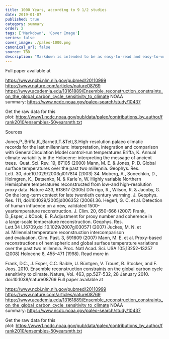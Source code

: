 ```yaml
---
title: 1000 Years, according to 9 1/2 studies
date: 2019-01-07
published: true
category: summary
order: 2
tags: ['Markdown', 'Cover Image']
series: false
cover_image: ./paleo-1000.png
canonical_url: false
source: TBD
description: "Markdown is intended to be as easy-to-read and easy-to-write as is feasible. Readability, however, is emphasized above all else. A Markdown-formatted document should be publishable as-is, as plain text, without looking like it's been marked up with tags or formatting instructions."
---
```


Full paper available at

https://www.ncbi.nlm.nih.gov/pubmed/20110999
https://www.nature.com/articles/nature08769
https://www.academia.edu/13161889/Ensemble_reconstruction_constraints_on_the_global_carbon_cycle_sensitivity_to_climate
NOAA summary: https://www.ncdc.noaa.gov/paleo-search/study/10437

Get the raw data for this plot: https://www1.ncdc.noaa.gov/pub/data/paleo/contributions_by_author/frank2010/ensembles-50yearsmth.txt


Sources

Jones,P.,Briffa,K.,Barnett,T.&Tett,S.High-resolution palaeo climatic records for the last millennium: interpretation, integration and comparison with GeneralCirculation Model control-run temperatures
Briffa, K. Annual climate variability in the Holocene: interpreting the message of ancient trees.
 Quat. Sci. Rev. 19, 87105 (2000)
Mann, M. E. & Jones, P. D. Global surface temperatures over the past two millennia. Geophys. Res. Lett. 30, doi:10.1029/2003gl017814 (2003)
34. Moberg, A., Sonechkin, D., Holmgren, K., Datsenko, N. & Karle´n, W. Highly variable Northern Hemisphere temperatures reconstructed from low-and high-resolution proxy data. Nature 433, 613617 (2005)
D’Arrigo, R., Wilson, R. & Jacoby, G. On the long-term context for late twentieth century warming. J. Geophys. Res. 111, doi:10.1029/2005jd006352 (2006).36. Hegerl, G. C. et al. Detection of human influence on a new, validated 1500-yeartemperature reconstruction. J. Clim. 20, 650-666 (2007)
Frank, D.,Esper, J.&Cook, E. R.Adjustment for proxy number and coherence in a large-scale temperature reconstruction. Geophys. Res.
Lett.34 L16709,doi:10.1029/2007gl030571 (2007)
Juckes, M. N. et al. Millennial temperature reconstruction intercomparison and evaluation. Clim. Past. 3, 591609 (2007)
Mann, M. E. et al. Proxy-based reconstructions of hemispheric and global surface temperature variations over the past two millennia. Proc. Natl Acad. Sci. USA 105,13252–13257 (2008) Holocene 8, 455–471 (1998).
Read more in

Frank, D.C., J. Esper, C.C. Raible, U. Büntgen, V. Trouet, B. Stocker, and F. Joos. 2010. Ensemble reconstruction constraints on the global carbon cycle sensitivity to climate. Nature, Vol. 463, pp.527-532, 28 January 2010. doi:10.1038/nature08769
Full paper available at

https://www.ncbi.nlm.nih.gov/pubmed/20110999
https://www.nature.com/articles/nature08769
https://www.academia.edu/13161889/Ensemble_reconstruction_constraints_on_the_global_carbon_cycle_sensitivity_to_climate
NOAA summary: https://www.ncdc.noaa.gov/paleo-search/study/10437

Get the raw data for this plot: https://www1.ncdc.noaa.gov/pub/data/paleo/contributions_by_author/frank2010/ensembles-50yearsmth.txt
